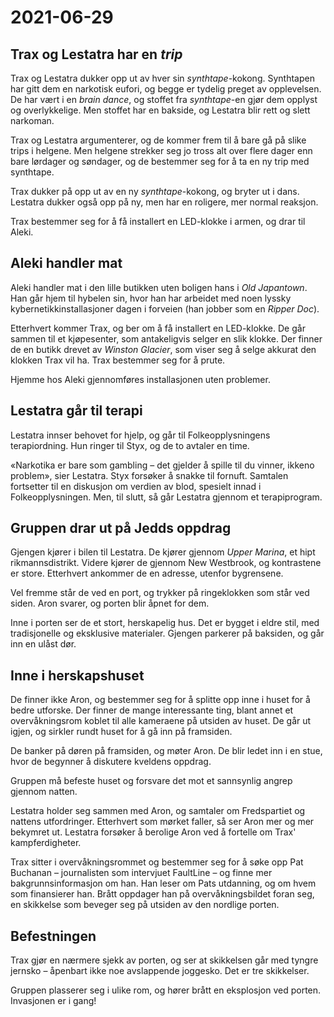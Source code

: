 # 2021-06-29

## Trax og Lestatra har en _trip_

Trax og Lestatra dukker opp ut av hver sin
_synthtape_-kokong. Synthtapen har gitt dem en narkotisk eufori, og
begge er tydelig preget av opplevelsen. De har vært i en _brain
dance_, og stoffet fra _synthtape_-en gjør dem opplyst og
overlykkelige. Men stoffet har en bakside, og Lestatra blir rett og
slett narkoman.

Trax og Lestatra argumenterer, og de kommer frem til å bare gå på
slike trips i helgene. Men helgene strekker seg jo tross alt over
flere dager enn bare lørdager og søndager, og de bestemmer seg for å
ta en ny trip med synthtape.

Trax dukker på opp ut av en ny _synthtape_-kokong, og bryter ut i
dans. Lestatra dukker også opp på ny, men har en roligere, mer normal
reaksjon.

Trax bestemmer seg for å få installert en LED-klokke i armen, og drar
til Aleki.

## Aleki handler mat

Aleki handler mat i den lille butikken uten boligen hans i _Old
Japantown_. Han går hjem til hybelen sin, hvor han har arbeidet med
noen lyssky kybernetikkinstallasjoner dagen i forveien (han jobber som
en _Ripper Doc_).

Etterhvert kommer Trax, og ber om å få installert en LED-klokke. De
går sammen til et kjøpesenter, som antakeligvis selger en slik
klokke. Der finner de en butikk drevet av _Winston Glacier_, som viser
seg å selge akkurat den klokken Trax vil ha. Trax bestemmer seg for å
prute.

Hjemme hos Aleki gjennomføres installasjonen uten problemer.

## Lestatra går til terapi

Lestatra innser behovet for hjelp, og går til Folkeopplysningens
terapiordning. Hun ringer til Styx, og de to avtaler en time.

«Narkotika er bare som gambling – det gjelder å spille til du vinner,
ikkeno problem», sier Lestatra. Styx forsøker å snakke til
fornuft. Samtalen fortsetter til en diskusjon om verdien av blod,
spesielt innad i Folkeopplysningen. Men, til slutt, så går Lestatra
gjennom et terapiprogram.

## Gruppen drar ut på Jedds oppdrag

Gjengen kjører i bilen til Lestatra. De kjører gjennom _Upper Marina_,
et hipt rikmannsdistrikt. Videre kjører de gjennom New Westbrook, og
kontrastene er store. Etterhvert ankommer de en adresse, utenfor
bygrensene.

Vel fremme står de ved en port, og trykker på ringeklokken som står
ved siden. Aron svarer, og porten blir åpnet for dem.

Inne i porten ser de et stort, herskapelig hus. Det er bygget i eldre
stil, med tradisjonelle og eksklusive materialer. Gjengen parkerer på
baksiden, og går inn en ulåst dør.

## Inne i herskapshuset

De finner ikke Aron, og bestemmer seg for å splitte opp inne i huset
for å bedre utforske. Der finner de mange interessante ting, blant
annet et overvåkningsrom koblet til alle kameraene på utsiden av
huset. De går ut igjen, og sirkler rundt huset for å gå inn på
framsiden.

De banker på døren på framsiden, og møter Aron. De blir ledet inn i en
stue, hvor de begynner å diskutere kveldens oppdrag.

Gruppen må befeste huset og forsvare det mot et sannsynlig angrep
gjennom natten.

Lestatra holder seg sammen med Aron, og samtaler om Fredspartiet og
nattens utfordringer. Etterhvert som mørket faller, så ser Aron mer og
mer bekymret ut. Lestatra forsøker å berolige Aron ved å fortelle om
Trax' kampferdigheter.

Trax sitter i overvåkningsrommet og bestemmer seg for å søke opp Pat
Buchanan – journalisten som intervjuet FaultLine – og finne mer
bakgrunnsinformasjon om han. Han leser om Pats utdanning, og om hvem
som finansierer han. Brått oppdager han på overvåkningsbildet foran
seg, en skikkelse som beveger seg på utsiden av den nordlige porten.

## Befestningen

Trax gjør en nærmere sjekk av porten, og ser at skikkelsen går med
tyngre jernsko – åpenbart ikke noe avslappende joggesko. Det er tre
skikkelser.

Gruppen plasserer seg i ulike rom, og hører brått en eksplosjon ved
porten. Invasjonen er i gang!
